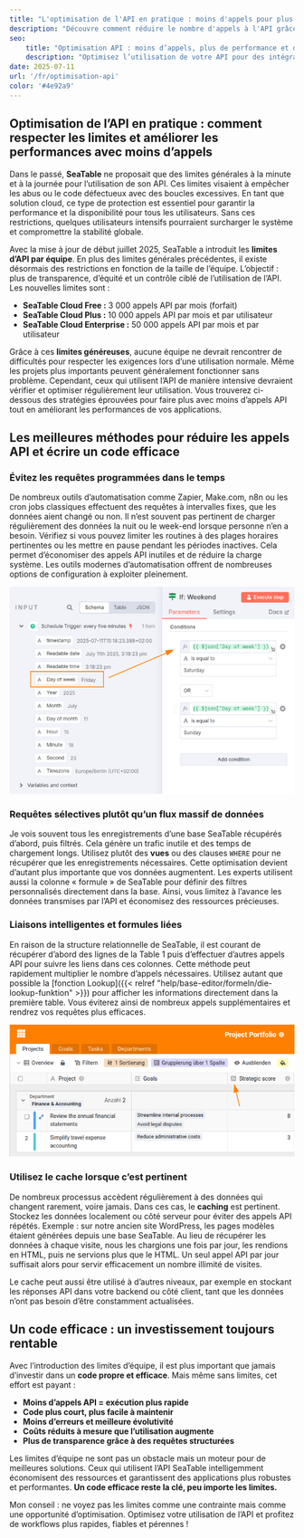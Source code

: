 ```yaml
---
title: "L'optimisation de l'API en pratique : moins d'appels pour plus de performance"
description: "Découvre comment réduire le nombre d'appels à l'API grâce à une utilisation intelligente de l'API, et ainsi respecter les limites de l'équipe tout en améliorant durablement les performances de tes applications."
seo:
    title: "Optimisation API : moins d’appels, plus de performance et d’efficacité"
    description: "Optimisez l’utilisation de votre API pour des intégrations plus rapides, moins d’appels et des performances maximales."
date: 2025-07-11
url: '/fr/optimisation-api'
color: '#4e92a9'
---
```


## Optimisation de l’API en pratique : comment respecter les limites et améliorer les performances avec moins d’appels

Dans le passé, **SeaTable** ne proposait que des limites générales à la minute et à la journée pour l’utilisation de son API. Ces limites visaient à empêcher les abus ou le code défectueux avec des boucles excessives. En tant que solution cloud, ce type de protection est essentiel pour garantir la performance et la disponibilité pour tous les utilisateurs. Sans ces restrictions, quelques utilisateurs intensifs pourraient surcharger le système et compromettre la stabilité globale.

Avec la mise à jour de début juillet 2025, SeaTable a introduit les **limites d’API par équipe**. En plus des limites générales précédentes, il existe désormais des restrictions en fonction de la taille de l’équipe. L’objectif : plus de transparence, d’équité et un contrôle ciblé de l’utilisation de l’API. Les nouvelles limites sont :

- **SeaTable Cloud Free :** 3 000 appels API par mois (forfait)
- **SeaTable Cloud Plus :** 10 000 appels API par mois et par utilisateur
- **SeaTable Cloud Enterprise :** 50 000 appels API par mois et par utilisateur

Grâce à ces **limites généreuses**, aucune équipe ne devrait rencontrer de difficultés pour respecter les exigences lors d’une utilisation normale. Même les projets plus importants peuvent généralement fonctionner sans problème. Cependant, ceux qui utilisent l’API de manière intensive devraient vérifier et optimiser régulièrement leur utilisation. Vous trouverez ci-dessous des stratégies éprouvées pour faire plus avec moins d’appels API tout en améliorant les performances de vos applications.

## Les meilleures méthodes pour réduire les appels API et écrire un code efficace

### Évitez les requêtes programmées dans le temps

De nombreux outils d’automatisation comme Zapier, Make.com, n8n ou les cron jobs classiques effectuent des requêtes à intervalles fixes, que les données aient changé ou non. Il n’est souvent pas pertinent de charger régulièrement des données la nuit ou le week-end lorsque personne n’en a besoin. Vérifiez si vous pouvez limiter les routines à des plages horaires pertinentes ou les mettre en pause pendant les périodes inactives. Cela permet d’économiser des appels API inutiles et de réduire la charge système. Les outils modernes d’automatisation offrent de nombreuses options de configuration à exploiter pleinement.

![Les automatisations n’ont pas besoin de tourner 24h/24](n8n-limit-schedule.png 'Cette condition IF dans n8n, par exemple, met en pause l’exécution le week-end.')

### Requêtes sélectives plutôt qu’un flux massif de données

Je vois souvent tous les enregistrements d’une base SeaTable récupérés d’abord, puis filtrés. Cela génère un trafic inutile et des temps de chargement longs. Utilisez plutôt des **vues** ou des clauses `WHERE` pour ne récupérer que les enregistrements nécessaires. Cette optimisation devient d’autant plus importante que vos données augmentent. Les experts utilisent aussi la colonne « formule » de SeaTable pour définir des filtres personnalisés directement dans la base. Ainsi, vous limitez à l’avance les données transmises par l’API et économisez des ressources précieuses.

### Liaisons intelligentes et formules liées

En raison de la structure relationnelle de SeaTable, il est courant de récupérer d’abord des lignes de la Table 1 puis d’effectuer d’autres appels API pour suivre les liens dans ces colonnes. Cette méthode peut rapidement multiplier le nombre d’appels nécessaires. Utilisez autant que possible la [fonction Lookup]({{< relref "help/base-editor/formeln/die-lookup-funktion" >}}) pour afficher les informations directement dans la première table. Vous éviterez ainsi de nombreux appels supplémentaires et rendrez vos requêtes plus efficaces.

![](use-link-formula-columns.png 'Récupérez les informations pertinentes dans la table principale via un lookup pour éviter des appels API répétés')

### Utilisez le cache lorsque c’est pertinent

De nombreux processus accèdent régulièrement à des données qui changent rarement, voire jamais. Dans ces cas, le **caching** est pertinent. Stockez les données localement ou côté serveur pour éviter des appels API répétés. Exemple : sur notre ancien site WordPress, les pages modèles étaient générées depuis une base SeaTable. Au lieu de récupérer les données à chaque visite, nous les chargions une fois par jour, les rendions en HTML, puis ne servions plus que le HTML. Un seul appel API par jour suffisait alors pour servir efficacement un nombre illimité de visites.

Le cache peut aussi être utilisé à d’autres niveaux, par exemple en stockant les réponses API dans votre backend ou côté client, tant que les données n’ont pas besoin d’être constamment actualisées.

## Un code efficace : un investissement toujours rentable

Avec l’introduction des limites d’équipe, il est plus important que jamais d’investir dans un **code propre et efficace**. Mais même sans limites, cet effort est payant :

- **Moins d’appels API = exécution plus rapide**
- **Code plus court, plus facile à maintenir**
- **Moins d’erreurs et meilleure évolutivité**
- **Coûts réduits à mesure que l’utilisation augmente**
- **Plus de transparence grâce à des requêtes structurées**

Les limites d’équipe ne sont pas un obstacle mais un moteur pour de meilleures solutions. Ceux qui utilisent l’API SeaTable intelligemment économisent des ressources et garantissent des applications plus robustes et performantes. **Un code efficace reste la clé, peu importe les limites.**

Mon conseil : ne voyez pas les limites comme une contrainte mais comme une opportunité d’optimisation. Optimisez votre utilisation de l’API et profitez de workflows plus rapides, fiables et pérennes !
